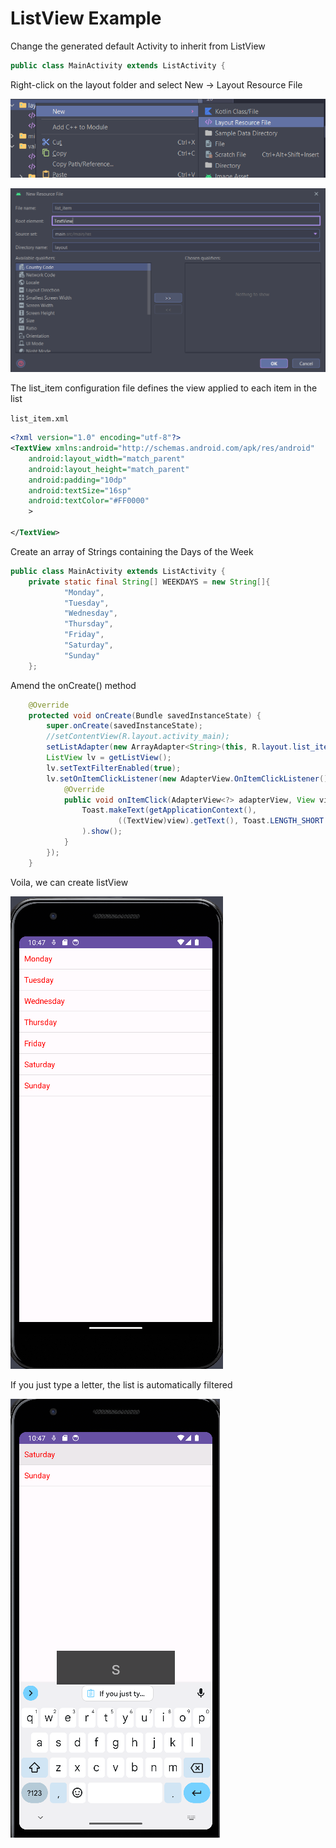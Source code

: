 # ListView Example

Change the generated default Activity to inherit from ListView

```java
public class MainActivity extends ListActivity {
```

Right-click on the layout folder and select New -> Layout Resource File

![img_1.png](img_1.png)

![img.png](img.png)

The list_item configuration file defines the view applied to each item in the list

`list_item.xml`

```xml
<?xml version="1.0" encoding="utf-8"?>
<TextView xmlns:android="http://schemas.android.com/apk/res/android"
    android:layout_width="match_parent"
    android:layout_height="match_parent"
    android:padding="10dp"
    android:textSize="16sp"
    android:textColor="#FF0000"
    >

</TextView>
```

Create an array of Strings containing the Days of the Week

```java
public class MainActivity extends ListActivity {
    private static final String[] WEEKDAYS = new String[]{
            "Monday",
            "Tuesday",
            "Wednesday",
            "Thursday",
            "Friday",
            "Saturday",
            "Sunday"
    };

```

Amend the onCreate() method

```java
    @Override
    protected void onCreate(Bundle savedInstanceState) {
        super.onCreate(savedInstanceState);
        //setContentView(R.layout.activity_main);
        setListAdapter(new ArrayAdapter<String>(this, R.layout.list_item, WEEKDAYS));
        ListView lv = getListView();
        lv.setTextFilterEnabled(true);
        lv.setOnItemClickListener(new AdapterView.OnItemClickListener() {
            @Override
            public void onItemClick(AdapterView<?> adapterView, View view, int position, long ig) {
                Toast.makeText(getApplicationContext(),
                        ((TextView)view).getText(), Toast.LENGTH_SHORT
                ).show();
            }
        });
    }
```

Voila,  we can create listView

![img_2.png](img_2.png)

If you just type a letter, the list is automatically filtered

![img_3.png](img_3.png)



